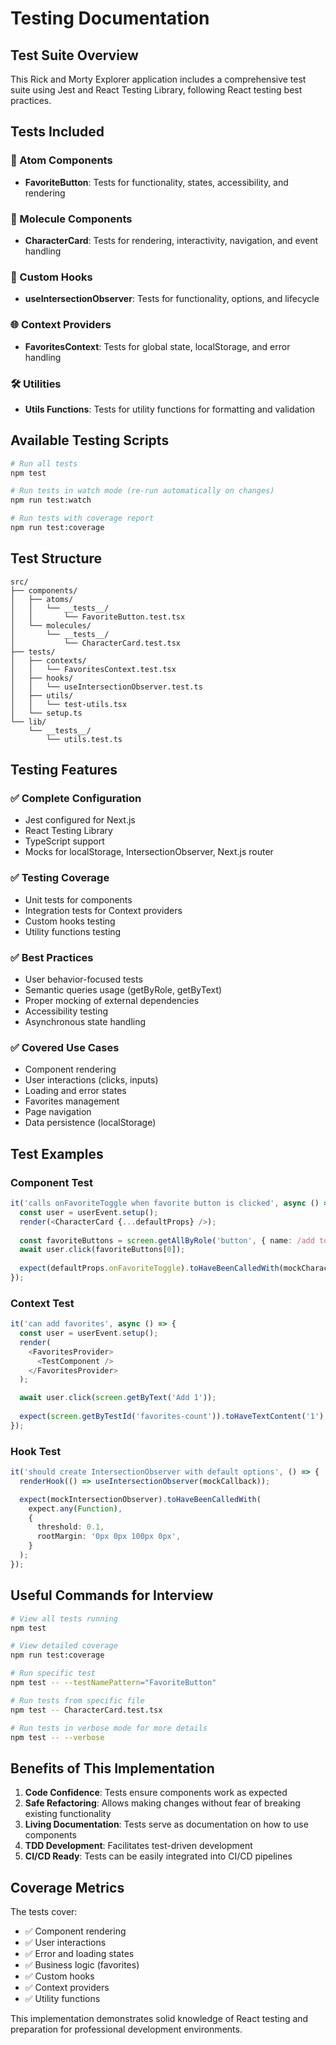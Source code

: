 # Testing Documentation

## Test Suite Overview

This Rick and Morty Explorer application includes a comprehensive test suite using Jest and React Testing Library, following React testing best practices.

## Tests Included

### 🧩 Atom Components
- **FavoriteButton**: Tests for functionality, states, accessibility, and rendering

### 🔗 Molecule Components
- **CharacterCard**: Tests for rendering, interactivity, navigation, and event handling

### 🎯 Custom Hooks
- **useIntersectionObserver**: Tests for functionality, options, and lifecycle

### 🌐 Context Providers
- **FavoritesContext**: Tests for global state, localStorage, and error handling

### 🛠️ Utilities
- **Utils Functions**: Tests for utility functions for formatting and validation

## Available Testing Scripts

```bash
# Run all tests
npm test

# Run tests in watch mode (re-run automatically on changes)
npm run test:watch

# Run tests with coverage report
npm run test:coverage
```

## Test Structure

```
src/
├── components/
│   ├── atoms/
│   │   └── __tests__/
│   │       └── FavoriteButton.test.tsx
│   └── molecules/
│       └── __tests__/
│           └── CharacterCard.test.tsx
├── tests/
│   ├── contexts/
│   │   └── FavoritesContext.test.tsx
│   ├── hooks/
│   │   └── useIntersectionObserver.test.ts
│   ├── utils/
│   │   └── test-utils.tsx
│   └── setup.ts
└── lib/
    └── __tests__/
        └── utils.test.ts
```

## Testing Features

### ✅ Complete Configuration
- Jest configured for Next.js
- React Testing Library
- TypeScript support
- Mocks for localStorage, IntersectionObserver, Next.js router

### ✅ Testing Coverage
- Unit tests for components
- Integration tests for Context providers
- Custom hooks testing
- Utility functions testing

### ✅ Best Practices
- User behavior-focused tests
- Semantic queries usage (getByRole, getByText)
- Proper mocking of external dependencies
- Accessibility testing
- Asynchronous state handling

### ✅ Covered Use Cases
- Component rendering
- User interactions (clicks, inputs)
- Loading and error states
- Favorites management
- Page navigation
- Data persistence (localStorage)

## Test Examples

### Component Test
```typescript
it('calls onFavoriteToggle when favorite button is clicked', async () => {
  const user = userEvent.setup();
  render(<CharacterCard {...defaultProps} />);
  
  const favoriteButtons = screen.getAllByRole('button', { name: /add to favorites/i });
  await user.click(favoriteButtons[0]);
  
  expect(defaultProps.onFavoriteToggle).toHaveBeenCalledWith(mockCharacter.id);
});
```

### Context Test
```typescript
it('can add favorites', async () => {
  const user = userEvent.setup();
  render(
    <FavoritesProvider>
      <TestComponent />
    </FavoritesProvider>
  );

  await user.click(screen.getByText('Add 1'));
  
  expect(screen.getByTestId('favorites-count')).toHaveTextContent('1');
});
```

### Hook Test
```typescript
it('should create IntersectionObserver with default options', () => {
  renderHook(() => useIntersectionObserver(mockCallback));

  expect(mockIntersectionObserver).toHaveBeenCalledWith(
    expect.any(Function),
    {
      threshold: 0.1,
      rootMargin: '0px 0px 100px 0px',
    }
  );
});
```

## Useful Commands for Interview

```bash
# View all tests running
npm test

# View detailed coverage
npm run test:coverage

# Run specific test
npm test -- --testNamePattern="FavoriteButton"

# Run tests from specific file
npm test -- CharacterCard.test.tsx

# Run tests in verbose mode for more details
npm test -- --verbose
```

## Benefits of This Implementation

1. **Code Confidence**: Tests ensure components work as expected
2. **Safe Refactoring**: Allows making changes without fear of breaking existing functionality
3. **Living Documentation**: Tests serve as documentation on how to use components
4. **TDD Development**: Facilitates test-driven development
5. **CI/CD Ready**: Tests can be easily integrated into CI/CD pipelines

## Coverage Metrics

The tests cover:
- ✅ Component rendering
- ✅ User interactions
- ✅ Error and loading states
- ✅ Business logic (favorites)
- ✅ Custom hooks
- ✅ Context providers
- ✅ Utility functions

This implementation demonstrates solid knowledge of React testing and preparation for professional development environments. 